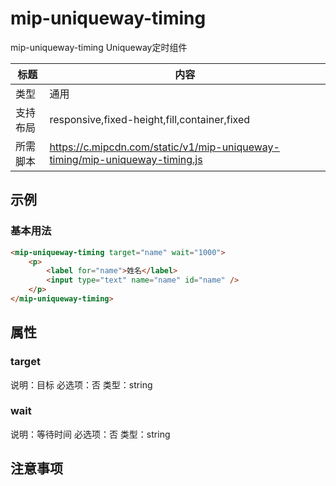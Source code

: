 # mip-uniqueway-timing

mip-uniqueway-timing Uniqueway定时组件

标题|内容
----|----
类型|通用
支持布局|responsive,fixed-height,fill,container,fixed
所需脚本|https://c.mipcdn.com/static/v1/mip-uniqueway-timing/mip-uniqueway-timing.js


## 示例

### 基本用法
```html
<mip-uniqueway-timing target="name" wait="1000">
    <p>
        <label for="name">姓名</label>
        <input type="text" name="name" id="name" />
    </p>
</mip-uniqueway-timing>
```

## 属性

### target

说明：目标
必选项：否
类型：string

### wait

说明：等待时间
必选项：否
类型：string

## 注意事项

